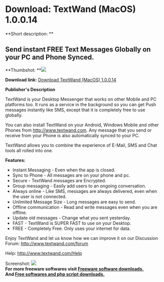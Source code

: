# Download: TextWand (MacOS) 1.0.0.14

**Short description: **

## Send instant FREE Text Messages Globally on your PC and Phone Synced.

  
**Thumbshot: **![](http://www.freewarefiles.com/screenshot/txtwnd_win_md.jpg)   
  
**Download link:** [Download TextWand (MacOS) 1.0.0.14](http://freesoftwares.boysofts.com/TextWand-MacOS_program_57960.html)  
  

**Publisher's Description**  
  

TextWand is your Desktop Messenger that works on other Mobile and PC platforms
too. It runs as a service in the background so you can get Push messages
instantly like SMS, except that it is completely free to use globally.

You can also install TextWand on your Android, Windows Mobile and other Phones
from http://www.textwand.com. Any message that you send or receive from your
Phone is also automatically synced to your PC.

TextWand allows you to combine the experience of E-Mail, SMS and Chat tools
all rolled into one.

**Features:**

  * Instant Messaging - Even when the app is closed. 
  * Sync to Phone - All messages are on your phone and pc. 
  * Secure - TextWand messages are Encrypted. 
  * Group messaging - Easily add users to an ongoing conversation. 
  * Always online - Like SMS, messages are always delivered, even when the user is not connected. 
  * Unlimited Message Size - Long messages are easy to send. 
  * Offline communication - Read and write messages even when you are offline. 
  * Update old messages - Change what you sent yesterday. 
  * FAST - TextWand is SUPER FAST to use on your Desktop. 
  * FREE - Completely Free. Only uses your internet for data. 

Enjoy TextWand and let us know how we can improve it on our Discussion Forum:
http://www.textwand.com/forum

Help: http://www.textwand.com/Help

  
  
Screenshot: ![](http://www.freewarefiles.com/screenshot/txtwnd_win.jpg)  
**For more freeware softwares visit [Freeware software downloads.](http://freesoftwares.boysofts.com/)**   
**And [Free softwares and php script downloads.](http://www.boysofts.com/)**


